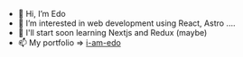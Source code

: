 - 👋 Hi, I’m Edo
- 👀 I’m interested in web development using React, Astro ....
- 🌱 I'll start soon learning Nextjs and Redux (maybe)
- 📫 My portfolio => [i-am-edo](https://i-am-edo.netlify.app)

<!---
Edoo29/Edoo29 is a ✨ special ✨ repository because its `README.md` (this file) appears on your GitHub profile.
You can click the Preview link to take a look at your changes.
--->
